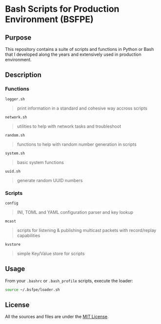 # Bash Scripts for Production Environment (BSFPE)

## Purpose

This repository contains a suite of scripts and functions in Python or Bash that I developed along
the years and extensively used in production environment.  

## Description

### Functions

`logger.sh`
> print information in a standard and cohesive way accross scripts

`network.sh`
> utilities to help with network tasks and troubleshoot  

`random.sh`
> functions to help with random number generation in scripts  

`system.sh`
> basic system functions

`uuid.sh`
> generate random UUID numbers

### Scripts

`config`
> INI, TOML and YAML configuration parser and key lookup  

`mcast`
> scripts for listening & publishing multicast packets with record/replay capabilities  

`kvstore`
> simple Key/Value store for scripts  

## Usage

From your `.bashrc` or `.bash_profile` scripts, execute the loader:

``` bash
source ~/.bsfpe/loader.sh
```

## License

All the sources and files are under the [MIT License](https://choosealicense.com/licenses/mit/).